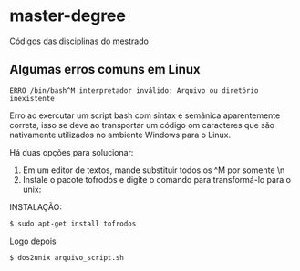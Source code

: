 # master-degree
Códigos das disciplinas do mestrado

## Algumas erros comuns em Linux

```
ERRO /bin/bash^M interpretador inválido: Arquivo ou diretório inexistente
```
Erro ao exercutar um script bash com sintax e semânica aparentemente correta, isso se deve ao transportar um código om caracteres que são nativamente utilizados no ambiente Windows para o Linux.

Há duas opções para solucionar:
1) Em um editor de textos, mande substituir todos os ^M por somente \n
2) Instale o pacote tofrodos e digite o comando para transformá-lo para o unix:

INSTALAÇÃO:
```bash
$ sudo apt-get install tofrodos
```
Logo depois 
```bash
$ dos2unix arquivo_script.sh
```


